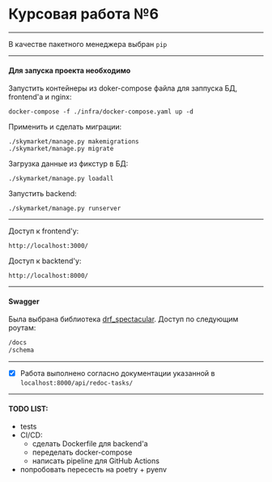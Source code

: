 # Курсовая работа №6
___
В качестве пакетного менеджера выбран `pip`
___
#### Для запуска проекта необходимо 
Запустить контейнеры из doker-compose файла для заппуска БД, frontend'а и nginx:
```shell
docker-compose -f ./infra/docker-compose.yaml up -d
```
Применить и сделать миграции:
```shell
./skymarket/manage.py makemigrations
./skymarket/manage.py migrate
```
Загрузка данные из фикстур в БД:
```shell
./skymarket/manage.py loadall
```
Запустить backend:
```shell
./skymarket/manage.py runserver
```
___
Доступ к frontend'у:
```
http://localhost:3000/
```
Доступ к backtend'у:
```
http://localhost:8000/
```
___
#### Swagger

Была выбрана библиотека [drf_spectacular](https://drf-spectacular.readthedocs.io/en/latest/readme.html#).
Доступ по следующим роутам:
```html
/docs
/schema
```

___
- [x] Работа выполнено согласно документации указанной в `localhost:8000/api/redoc-tasks/`
___
#### TODO LIST:
* tests
* CI/CD:
  * сделать Dockerfile для backend'a
  * переделать docker-compose
  * написать pipeline для GitHub Actions
* попробовать пересесть на poetry + pyenv
